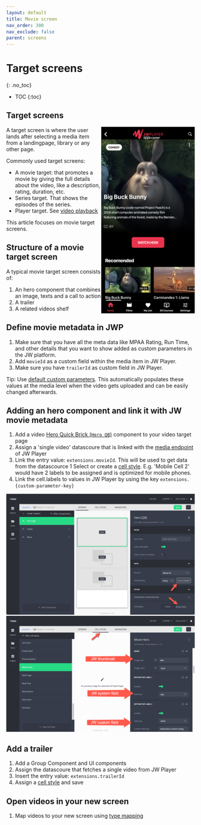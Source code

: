 ```yaml
---
layout: default
title: Movie screen
nav_order: 300
nav_exclude: false
parent: screens
---
```


#  Target screens
{: .no_toc}

- TOC
{:toc}

## Target screens
<img align="right" src="./img/movie-target.png" width="250">
A target screen is where the user lands after selecting a media item from a landingpage, library or any other page.

Commonly used target screens:
- A movie target: that promotes a movie by giving the full details about the video, like a description, rating, duration, etc. 
- Series target. That shows the episodes of the series. 
- Player target. See [video playback](https://jwplayer.github.io/applicaster-docs/video-playback.html)

This article focuses on movie target screens.

## Structure of a movie target screen
A typical movie target screen consists of:
1. An hero component that combines an image, texts and a call to action
1. A trailer
1. A related videos shelf

## Define movie metadata in JWP
1. Make sure that you have all the meta data like MPAA Rating, Run Time, and other details that you want to show added as custom parameters in the JW platform.
2. Add `movieId` as a custom field within the media item in JW Player. 
3. Make sure you have `trailerId` as custom field in JW Player. 

Tip: Use [default custom parameters](https://docs.jwplayer.com/platform/docs/vdh-manage-default-custom-parameters). This automatically populates these values at the media level when the video gets uploaded and can be easily changed afterwards. 

## Adding an hero component and link it with JW movie metadata 
1. Add a video [Hero Quick Brick (`Hero QB`)](https://docs.applicaster.com/using-zapp/qb-app-structure/#heroes) component to your video target page
1. Assign a 'single video' datascoure that is linked with the [media endpoint](https://developer.jwplayer.com/jwplayer/reference/media) of JW Player
1. Link the entry value: `extensions.movieId`. This will be used to get data from the datascource 
1  Select or create a [cell style](https://docs.applicaster.com/using-zapp/qb-app-structure/#cell-style). E.g.  'Mobile Cell 2' would have 2 labels to be assigned and is optimized for mobile phones. 
1. Link the cell.labels to values in JW Player by using the key `extensions.{custom-parameter-key}` 

<img src="./img/video-target-in-studio.png" width="1024">
<img src="./img/cell-field-mapping.png" width="1024">

## Add a trailer
1. Add a Group Component and UI components
1. Assign the datascoure that fetches a single video from JW Player
1. Insert the entry value: `extensions.trailerId`
1. Assign a [cell style](https://docs.applicaster.com/using-zapp/qb-app-structure/#cell-style) and save

## Open videos in your new screen
1. Map videos to your new screen using [type mapping](https://jwplayer.github.io/applicaster-docs/type-mapping.html)

<!--
## How to add a recommendations shelf?
. A recommendations / related videos shelf (group with group title and horizontal lists)
-->

